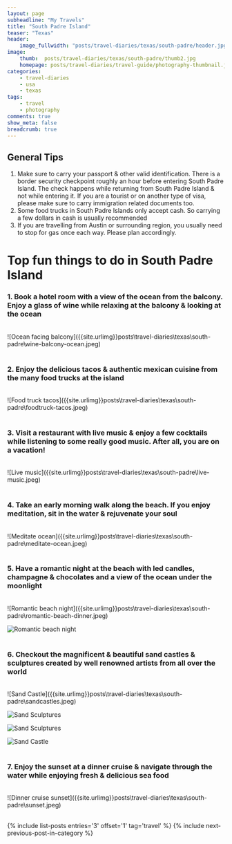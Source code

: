 ```yaml
---
layout: page
subheadline: "My Travels"
title: "South Padre Island"
teaser: "Texas"
header:
    image_fullwidth: "posts/travel-diaries/texas/south-padre/header.jpg"
image:
    thumb:  posts/travel-diaries/texas/south-padre/thumb2.jpg
    homepage: posts/travel-diaries/travel-guide/photography-thumbnail.jpg
categories:
    - travel-diaries
    - usa
    - texas
tags:
    - travel
    - photography
comments: true
show_meta: false
breadcrumb: true
---
```


## General Tips
1. Make sure to carry your passport & other valid identification. There is a border security checkpoint roughly an hour before entering South Padre Island. The check happens while returning from South Padre Island & not while entering it. If you are a tourist or on another type of visa, please make sure to carry immigration related documents too.
2. Some food trucks in South Padre Islands only accept cash. So carrying a few dollars in cash is usually recommended
3. If you are travelling from Austin or surrounding region, you usually need to stop for gas once each way. Please plan accordingly.

# Top fun things to do in South Padre Island
### 1. Book a hotel room with a view of the ocean from the balcony. Enjoy a glass of wine while relaxing at the balcony & looking at the ocean
<br>
![Ocean facing balcony]({{site.urlimg}}posts\travel-diaries\texas\south-padre\wine-balcony-ocean.jpeg)
<br><br>

### 2. Enjoy the delicious tacos & authentic mexican cuisine from the many food trucks at the island
<br>
![Food truck tacos]({{site.urlimg}}posts\travel-diaries\texas\south-padre\foodtruck-tacos.jpeg)
<br><br>

### 3. Visit a restaurant with live music & enjoy a few cocktails while listening to some really good music. After all, you are on a vacation!
<br>
![Live music]({{site.urlimg}}posts\travel-diaries\texas\south-padre\live-music.jpeg)
<br><br>

### 4. Take an early morning walk along the beach. If you enjoy meditation, sit in the water & rejuvenate your soul
<br>
![Meditate ocean]({{site.urlimg}}posts\travel-diaries\texas\south-padre\meditate-ocean.jpeg)
<br><br>

### 5. Have a romantic night at the beach with led candles, champagne & chocolates and a view of the ocean under the moonlight
<br>
![Romantic beach night]({{site.urlimg}}posts\travel-diaries\texas\south-padre\romantic-beach-dinner.jpeg)

![Romantic beach night]({{site.urlimg}}posts\travel-diaries\texas\south-padre\romantic-beach-champagne.jpeg)
<br><br>

### 6. Checkout the magnificent & beautiful sand castles & sculptures created by well renowned artists from all over the world
<br>
![Sand Castle]({{site.urlimg}}posts\travel-diaries\texas\south-padre\sandcastles.jpeg)

![Sand Sculptures]({{site.urlimg}}posts\travel-diaries\texas\south-padre\sand-sculpture-santa.jpeg)

![Sand Sculptures]({{site.urlimg}}posts\travel-diaries\texas\south-padre\sand-sculpture-mermaid.jpeg)

![Sand Castle]({{site.urlimg}}posts\travel-diaries\texas\south-padre\sand-castle.jpeg)
<br><br>

### 7. Enjoy the sunset at a dinner cruise & navigate through the water while enjoying fresh & delicious sea food
<br>
![Dinner cruise sunset]({{site.urlimg}}posts\travel-diaries\texas\south-padre\sunset.jpeg)
<br><br>

{% include list-posts entries='3' offset='1' tag='travel' %}
{% include next-previous-post-in-category %}
